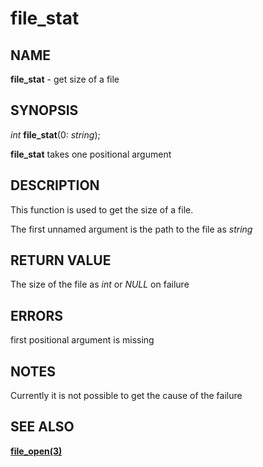 # file_stat

## NAME

**file_stat** - get size of a file

## SYNOPSIS

*int* **file_stat**(0: *string*);

**file_stat** takes one positional argument

## DESCRIPTION

This function is used to get the size of a file.

The first unnamed argument is the path to the file as *string*

## RETURN VALUE

The size of the file as *int* or *NULL* on failure

## ERRORS

first positional argument is missing

## NOTES

Currently it is not possible to get the cause of the failure

## SEE ALSO

**[file_open(3)](file_open.md)**
